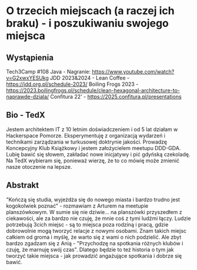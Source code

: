 # O trzecich miejscach (a raczej ich braku) - i poszukiwaniu swojego miejsca

## Wystąpienia

Tech3Camp #108 Java - Nagranie: https://www.youtube.com/watch?v=G2xwxYESUkg 
JDD 2023&2024 - Lean Coffee - https://jdd.org.pl/schedule-2023/
Boiling Frogs 2023 - https://2023.boilingfrogs.pl/schedule/clean-hexagonal-architecture-to-naprawde-dziala/
Confitura 22' - https://2025.confitura.pl/presentations

## Bio - TedX

Jestem architektem IT z 10 letnim doświadczeniem i od 5 lat działam w Hackerspace Pomorze.
Eksperymentuję z organizacją wydarzeń i technikami zarządzania w turkusowej doktrynie jakości.
Prowadzę Koncepcyjny Klub Książkowy i jestem założycielem meetupu DDD-GDA.
Lubię bawić się słowem, zakładać nowe inicjatywy i pić gdyńską czekoladę.
Na TedX wybieram się, ponieważ wierzę, że to co mówię może zmienić nasze otoczenie na lepsze.

## Abstrakt

"Kończą się studia, wyjeżdża się do nowego miasta i bardzo trudno jest kogokolwiek poznać" - rozmawiam z Arturem na meetupie planszówkowym.
W sumie się nie dziwie... na planszówki przyszedłem z ciekawości, ale za bardzo nie czuję, że mnie coś z tymi ludźmi łączy.
Ludzie potrzebują 3cich miejsc - są to miejsca poza rodziną i pracą, gdzie dobrowolnie mogą tworzyć relacje z nowymi osobami.
Znam takich miejsc całkiem od groma i myślę, że warto się z wami o nich podzielić.
Ale zbyt bardzo zgadzam się z Anią - "Przychodzę na spotkania różnych klubów i czuję, że marnuję swój czas".
Dlatego będzie to też historia o tym jak tworzyć takie miejsca - jak prowadzić angażujące spotkania i dobrze się bawić.


